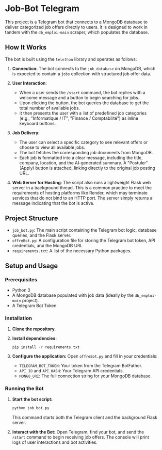 # Job-Bot Telegram

This project is a Telegram bot that connects to a MongoDB database to deliver categorized job offers directly to users. It is designed to work in tandem with the `db_emploi-main` scraper, which populates the database.

## How It Works

The bot is built using the `telethon` library and operates as follows:

1.  **Connection**: The bot connects to the `job_database` on MongoDB, which is expected to contain a `jobs` collection with structured job offer data.

2.  **User Interaction**:
    *   When a user sends the `/start` command, the bot replies with a welcome message and a button to begin searching for jobs.
    *   Upon clicking the button, the bot queries the database to get the total number of available jobs.
    *   It then presents the user with a list of predefined job categories (e.g., "Informatique / IT", "Finance / Comptabilité") as inline keyboard buttons.

3.  **Job Delivery**:
    *   The user can select a specific category to see relevant offers or choose to view all available jobs.
    *   The bot fetches the corresponding job documents from MongoDB.
    *   Each job is formatted into a clear message, including the title, company, location, and the AI-generated summary. A "Postuler" (Apply) button is attached, linking directly to the original job posting URL.

4.  **Web Server for Hosting**:
    The script also runs a lightweight Flask web server in a background thread. This is a common practice to meet the requirements of hosting platforms like Render, which may terminate services that do not bind to an HTTP port. The server simply returns a message indicating that the bot is active.

## Project Structure

-   `job_bot.py`: The main script containing the Telegram bot logic, database queries, and the Flask server.
-   `offreBot.py`: A configuration file for storing the Telegram bot token, API credentials, and the MongoDB URI.
-   `requirements.txt`: A list of the necessary Python packages.

## Setup and Usage

### Prerequisites

-   Python 3
-   A MongoDB database populated with job data (ideally by the `db_emploi-main` project).
-   A Telegram Bot Token.

### Installation

1.  **Clone the repository.**

2.  **Install dependencies:**
    ```bash
    pip install -r requirements.txt
    ```

3.  **Configure the application:**
    Open `offreBot.py` and fill in your credentials:
    -   `TELEGRAM_BOT_TOKEN`: Your token from the Telegram BotFather.
    -   `API_ID` and `API_HASH`: Your Telegram API credentials.
    -   `MONGO_URI`: The full connection string for your MongoDB database.

### Running the Bot

1.  **Start the bot script:**
    ```bash
    python job_bot.py
    ```
    This command starts both the Telegram client and the background Flask server.

2.  **Interact with the Bot:**
    Open Telegram, find your bot, and send the `/start` command to begin receiving job offers. The console will print logs of user interactions and bot activities.
